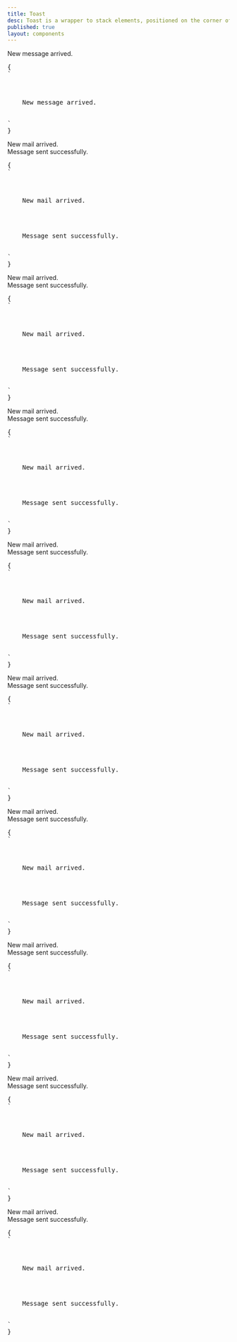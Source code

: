```yaml
---
title: Toast
desc: Toast is a wrapper to stack elements, positioned on the corner of page.
published: true
layout: components
---
```


<script>
  import Component from "$components/Component.svelte"
  import ClassTable from "$components/ClassTable.svelte"
  import BrowserSupport from "$components/BrowserSupport.svelte"
  import { prefix } from '$lib/stores';
  import { replace } from '$lib/actions';
</script>

<ClassTable
data="{[
  { type: 'component', class: 'toast', desc: 'Container element that sticks to the corner of page' },
  { type:'responsive', class: 'toast-start', desc: 'align horizontally to the left' },
  { type:'responsive', class: 'toast-center', desc: 'align horizontally to the center' },
  { type:'responsive', class: 'toast-end', desc: 'align horizontally to the right (default)' },
  { type:'responsive', class: 'toast-top', desc: 'align vertically to top' },
  { type:'responsive', class: 'toast-middle', desc: 'align vertically to middle' },
  { type:'responsive', class: 'toast-bottom', desc: 'align vertically to bottom (default)' },
]}"
/>

<Component title="toast with alert inside">
<div class="w-full h-64 relative">
  <div class="toast absolute">
    <div class="alert alert-info">
      <span>New message arrived.</span>
    </div>
  </div>
</div>
<pre slot="html" use:replace={{ to: $prefix }}>{
`<div class="$$toast">
  <div class="$$alert $$alert-info">
    <span>New message arrived.</span>
  </div>
</div>`
}</pre>
</Component>

<Component title="toast-top toast-start">
<div class="w-full h-64 relative">
  <div class="toast toast-top toast-start absolute">
    <div class="alert alert-info">
      <span>New mail arrived.</span>
    </div>
    <div class="alert alert-success">
      <span>Message sent successfully.</span>
    </div>
  </div>
</div>
<pre slot="html" use:replace={{ to: $prefix }}>{
`<div class="$$toast $$toast-top $$toast-start">
  <div class="$$alert $$alert-info">
    <span>New mail arrived.</span>
  </div>
  <div class="$$alert $$alert-success">
    <span>Message sent successfully.</span>
  </div>
</div>`
}</pre>
</Component>

<Component title="toast-top toast-center">
<div class="w-full h-64 relative">
  <div class="toast toast-top toast-center absolute">
    <div class="alert alert-info">
      <span>New mail arrived.</span>
    </div>
    <div class="alert alert-success">
      <span>Message sent successfully.</span>
    </div>
  </div>
</div>
<pre slot="html" use:replace={{ to: $prefix }}>{
`<div class="$$toast $$toast-top $$toast-center">
  <div class="$$alert $$alert-info">
    <span>New mail arrived.</span>
  </div>
  <div class="$$alert $$alert-success">
    <span>Message sent successfully.</span>
  </div>
</div>`
}</pre>
</Component>

<Component title="toast-top toast-end">
<div class="w-full h-64 relative">
  <div class="toast toast-top toast-end absolute">
    <div class="alert alert-info">
      <span>New mail arrived.</span>
    </div>
    <div class="alert alert-success">
      <span>Message sent successfully.</span>
    </div>
  </div>
</div>
<pre slot="html" use:replace={{ to: $prefix }}>{
`<div class="$$toast $$toast-top $$toast-end">
  <div class="$$alert $$alert-info">
    <span>New mail arrived.</span>
  </div>
  <div class="$$alert $$alert-success">
    <span>Message sent successfully.</span>
  </div>
</div>`
}</pre>
</Component>

<Component title="toast-start toast-middle">
<div class="w-full h-64 relative">
  <div class="toast toast-start toast-middle absolute">
    <div class="alert alert-info">
      <span>New mail arrived.</span>
    </div>
    <div class="alert alert-success">
      <span>Message sent successfully.</span>
    </div>
  </div>
</div>
<pre slot="html" use:replace={{ to: $prefix }}>{
`<div class="$$toast $$toast-start $$toast-middle">
  <div class="$$alert $$alert-info">
    <span>New mail arrived.</span>
  </div>
  <div class="$$alert $$alert-success">
    <span>Message sent successfully.</span>
  </div>
</div>`
}</pre>
</Component>

<Component title="toast-center toast-middle">
<div class="w-full h-64 relative">
  <div class="toast toast-center toast-middle absolute">
    <div class="alert alert-info">
      <span>New mail arrived.</span>
    </div>
    <div class="alert alert-success">
      <span>Message sent successfully.</span>
    </div>
  </div>
</div>
<pre slot="html" use:replace={{ to: $prefix }}>{
`<div class="$$toast $$toast-center $$toast-middle">
  <div class="$$alert $$alert-info">
    <span>New mail arrived.</span>
  </div>
  <div class="$$alert $$alert-success">
    <span>Message sent successfully.</span>
  </div>
</div>`
}</pre>
</Component>

<Component title="toast-end toast-middle">
<div class="w-full h-64 relative">
  <div class="toast toast-end toast-middle absolute">
    <div class="alert alert-info">
      <span>New mail arrived.</span>
    </div>
    <div class="alert alert-success">
      <span>Message sent successfully.</span>
    </div>
  </div>
</div>
<pre slot="html" use:replace={{ to: $prefix }}>{
`<div class="$$toast $$toast-end $$toast-middle">
  <div class="$$alert $$alert-info">
    <span>New mail arrived.</span>
  </div>
  <div class="$$alert $$alert-success">
    <span>Message sent successfully.</span>
  </div>
</div>`
}</pre>
</Component>

<Component title="toast-start toast-bottom (default)">
<div class="w-full h-64 relative">
  <div class="toast toast-start absolute">
    <div class="alert alert-info">
      <span>New mail arrived.</span>
    </div>
    <div class="alert alert-success">
      <span>Message sent successfully.</span>
    </div>
  </div>
</div>
<pre slot="html" use:replace={{ to: $prefix }}>{
`<div class="$$toast $$toast-start">
  <div class="$$alert $$alert-info">
    <span>New mail arrived.</span>
  </div>
  <div class="$$alert $$alert-success">
    <span>Message sent successfully.</span>
  </div>
</div>`
}</pre>
</Component>

<Component title="toast-center toast-bottom (default)">
<div class="w-full h-64 relative">
  <div class="toast toast-center absolute">
    <div class="alert alert-info">
      <span>New mail arrived.</span>
    </div>
    <div class="alert alert-success">
      <span>Message sent successfully.</span>
    </div>
  </div>
</div>
<pre slot="html" use:replace={{ to: $prefix }}>{
`<div class="$$toast $$toast-center">
  <div class="$$alert $$alert-info">
    <span>New mail arrived.</span>
  </div>
  <div class="$$alert $$alert-success">
    <span>Message sent successfully.</span>
  </div>
</div>`
}</pre>
</Component>

<Component title="toast-end (default) toast-bottom (default)">
<div class="w-full h-64 relative">
  <div class="toast toast-end absolute">
    <div class="alert alert-info">
      <span>New mail arrived.</span>
    </div>
    <div class="alert alert-success">
      <span>Message sent successfully.</span>
    </div>
  </div>
</div>
<pre slot="html" use:replace={{ to: $prefix }}>{
`<div class="$$toast $$toast-end">
  <div class="$$alert $$alert-info">
    <span>New mail arrived.</span>
  </div>
  <div class="$$alert $$alert-success">
    <span>Message sent successfully.</span>
  </div>
</div>`
}</pre>
</Component>
